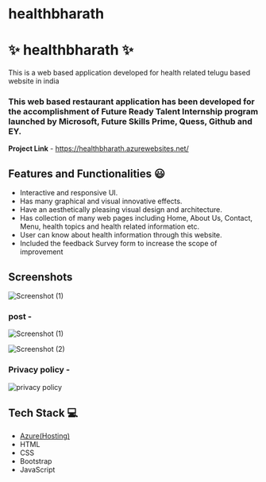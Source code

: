 # healthbharath

# ✨ healthbharath  ✨

This is a web based application developed for health related telugu based website in india

### This web based restaurant application has been developed for the accomplishment of Future Ready Talent Internship program launched by Microsoft, Future Skills Prime, Quess, Github and EY.


**Project Link** - https://healthbharath.azurewebsites.net/


## Features and Functionalities 😃

- Interactive and responsive UI.
- Has many graphical and visual innovative effects.
- Have an aesthetically pleasing visual design and architecture.
- Has collection of many web pages including Home, About Us, Contact, Menu, health topics and health related information etc.
- User can know about health information through this website.
- Included the feedback Survey form to increase the scope of improvement 

## Screenshots

 ![Screenshot (1)](https://user-images.githubusercontent.com/110240099/195887716-0fbd95b5-b2f8-46d7-813f-5152d0919c5c.png)




   

### post -


![Screenshot (1)](https://user-images.githubusercontent.com/110240099/195887753-100de817-bd76-49ce-99d0-d400114a7797.png)

![Screenshot (2)](https://user-images.githubusercontent.com/110240099/195887775-f07a56a0-20a2-4345-9614-32559c256171.png)


### Privacy policy -


![privacy policy ](https://user-images.githubusercontent.com/110240099/195887811-f210ce20-e7e1-4833-9160-0191563c8d9b.png)




## Tech Stack 💻

- [Azure(Hosting)](https://azure.microsoft.com/en-in/features/azure-portal/)
- HTML
- CSS
- Bootstrap
- JavaScript

